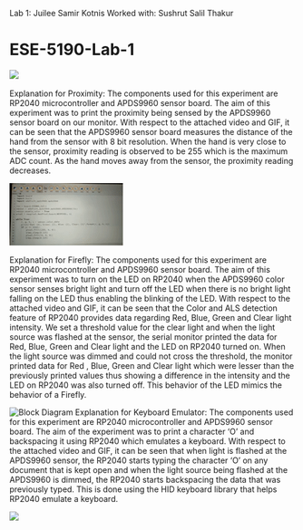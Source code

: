 Lab 1: Juilee Samir Kotnis Worked with: Sushrut Salil Thakur
# ESE-5190-Lab-1
![](https://github.com/JuiUpenn11/ESE-5190-Lab-1/blob/main/short-proximity.gif)

Explanation for Proximity:
The components used for this experiment are RP2040 microcontroller and APDS9960 sensor board. The aim of this experiment was to print the proximity being sensed by the APDS9960 sensor board on our monitor. With respect to the attached video and GIF, it can be seen that the APDS9960 sensor board measures the distance of the hand from the sensor with 8 bit resolution. When the hand is very close to the sensor, proximity reading is observed to be 255 which is the maximum ADC count. As the hand moves away from the sensor, the proximity reading decreases.

![](https://github.com/JuiUpenn11/ESE-5190-Lab-1/blob/main/short-firefly.gif)

Explanation for Firefly:
The components used for this experiment are RP2040 microcontroller and APDS9960 sensor board. The aim of this experiment was to turn on the LED on RP2040 when the APDS9960 color sensor senses bright light and turn off the LED when there is no bright light falling on the LED thus enabling the blinking of the LED. With respect to the attached video and GIF, it can be seen that the Color and ALS detection feature of RP2040 provides data regarding Red, Blue, Green and Clear light intensity. We set a threshold value for the clear light and when the light source was flashed at the sensor, the serial monitor printed the data for Red, Blue, Green and Clear light and the LED on RP2040 turned on. When the light source was dimmed and could not cross the threshold, the monitor printed data for Red , Blue, Green and Clear light which were lesser than the previously printed values thus showing a difference in the intensity and the LED on RP2040 was also turned off. This behavior of the LED mimics the behavior of a Firefly.

![Block Diagram](https://user-images.githubusercontent.com/114092868/191881937-78bb240b-406c-41c2-91f9-fbe21f23bd58.png)
Explanation for Keyboard Emulator:
The components used for this experiment are RP2040 microcontroller and APDS9960 sensor board. The aim of the experiment was to print a character ‘O’ and backspacing it using RP2040 which emulates a keyboard. With respect to the attached video and GIF, it can be seen that when light is flashed at the APDS9960 sensor, the RP2040 starts typing the character ‘O’ on any document that is kept open and when the light source being flashed at the APDS9960 is dimmed, the RP2040 starts backspacing the data that was previously typed. This is done using the HID keyboard library that helps RP2040 emulate a keyboard.

![](https://github.com/JuiUpenn11/ESE-5190-Lab-1/blob/main/short-emulator.gif)


